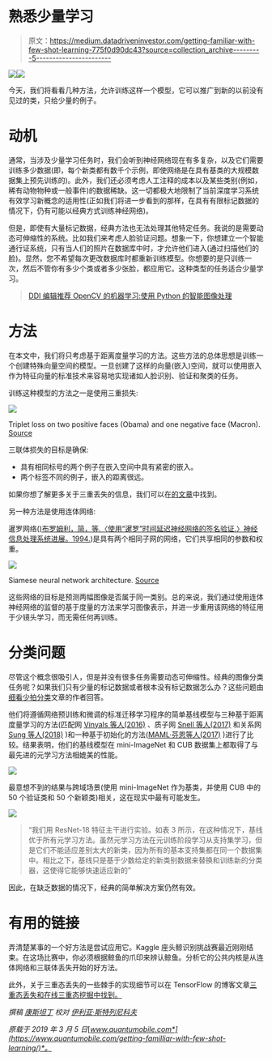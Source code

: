 # 熟悉少量学习

> 原文：<https://medium.datadriveninvestor.com/getting-familiar-with-few-shot-learning-775f0d90dc43?source=collection_archive---------5----------------------->

[![](img/79ddb984a6d50280bf2c8ff54b062680.png)](http://www.track.datadriveninvestor.com/1B9E)![](img/4c04c41a7c8db8d78154700719c6f741.png)

今天，我们将看看几种方法，允许训练这样一个模型，它可以推广到新的以前没有见过的类，只给少量的例子。

# 动机

通常，当涉及少量学习任务时，我们会听到神经网络现在有多复杂，以及它们需要训练多少数据(即，每个新类都有数千个示例，即使网络是在具有基类的大规模数据集上预先训练的)。此外，我们还必须考虑人工注释的成本以及某些类别(例如，稀有动物物种或一般事件)的数据稀缺。这一切都极大地限制了当前深度学习系统有效学习新概念的适用性(正如我们将进一步看到的那样，在具有有限标记数据的情况下，仍有可能以经典方式训练神经网络)。

但是，即使有大量标记数据，经典方法也无法处理其他特定任务。我说的是需要动态可伸缩性的系统。比如我们来考虑人脸验证问题。想象一下，你想建立一个智能通行证系统，只有当人们的照片在数据库中时，才允许他们进入(通过扫描他们的脸)。显然，您不希望每次更改数据库时都重新训练模型。你想要的是只训练一次，然后不管你有多少个类或者多少张脸，都应用它。这种类型的任务适合少量学习。

> [DDI 编辑推荐 OpenCV 的机器学习:使用 Python 的智能图像处理](http://go.datadriveninvestor.com/dmlb02/matf)

# 方法

在本文中，我们将只考虑基于距离度量学习的方法。这些方法的总体思想是训练一个创建特殊向量空间的模型。一旦创建了这样的向量(嵌入)空间，就可以使用嵌入作为特征向量的标准技术来容易地实现诸如人脸识别、验证和聚类的任务。

训练这种模型的方法之一是使用三重损失:

![](img/dd9fef9ef03d797b11abe7a34b383947.png)

Triplet loss on two positive faces (Obama) and one negative face (Macron). [Source](https://github.com/omoindrot/tensorflow-triplet-loss)

三联体损失的目标是确保:

*   具有相同标号的两个例子在嵌入空间中具有紧密的嵌入。
*   两个标签不同的例子，嵌入的距离很远。

如果你想了解更多关于三重丢失的信息，我们可以在[的文章](https://medium.com/datadriveninvestor/multiple-object-tracking-using-person-re-identification-f9b7360cda1a)中找到。

另一种方法是使用连体网络:

暹罗网络([)布罗姆利，简，等.〈使用“暹罗”时间延迟神经网络的签名验证.〉神经信息处理系统进展。1994.](http://papers.nips.cc/paper/769-signature-verification-using-a-siamese-time-delay-neural-network.pdf))是具有两个相同子网的网络，它们共享相同的参数和权重。

![](img/3668139e52fa49c1d0512a0c826b545f.png)

Siamese neural network architecture. [Source](https://computervision.tecnalia.com/en/2018/07/siamese-neural-networks/)

这些网络的目标是预测两幅图像是否属于同一类别。总的来说，我们通过使用连体神经网络的监督的基于度量的方法来学习图像表示，并进一步重用该网络的特征用于少镜头学习，而无需任何再训练。

# 分类问题

尽管这个概念很吸引人，但是并没有很多任务需要动态可伸缩性。经典的图像分类任务呢？如果我们只有少量的标记数据或者根本没有标记数据怎么办？这些问题由[细看少拍分类](https://openreview.net/pdf?id=HkxLXnAcFQ#page=4&zoom=100,0,726)文章的作者回答。

他们将遵循网络预训练和微调的标准迁移学习程序的简单基线模型与三种基于距离度量学习的方法(匹配网 [Vinyals 等人(2016)](https://papers.nips.cc/paper/6385-matching-networks-for-one-shot-learning.pdf) 、质子网 [Snell 等人(2017)](https://papers.nips.cc/paper/6996-prototypical-networks-for-few-shot-learning.pdf) 和关系网 [Sung 等人(2018)](https://arxiv.org/pdf/1711.06025.pdf) )和一种基于初始化的方法([MAML·芬恩等人(2017)](https://arxiv.org/pdf/1703.03400.pdf) )进行了比较。结果表明，他们的基线模型在 mini-ImageNet 和 CUB 数据集上都取得了与最先进的元学习方法相媲美的性能。

![](img/0c0700dd6a86cc88fbf6d2fd3dbff4aa.png)

最意想不到的结果与跨域场景(使用 mini-ImageNet 作为基类，并使用 CUB 中的 50 个验证类和 50 个新颖类)相关，这在现实中最有可能发生。

![](img/4d57e5def9280ff345f8cedd3b187dc3.png)

> “我们用 ResNet-18 特征主干进行实验。如表 3 所示，在这种情况下，基线优于所有元学习方法。虽然元学习方法在元训练阶段学习从支持集学习，但是它们不能适应差别太大的新类，因为所有的基本支持集都在同一个数据集中。相比之下，基线只是基于少数给定的新类别数据来替换和训练新的分类器，这使得它能够快速适应新的”

因此，在缺乏数据的情况下，经典的简单解决方案仍然有效。

# 有用的链接

弄清楚某事的一个好方法是尝试应用它。Kaggle 座头鲸识别挑战赛最近刚刚结束。在这场比赛中，你必须根据鲸鱼的爪印来辨认鲸鱼。分析它的公共内核是从连体网络和三联体丢失开始的好方法。

此外，关于三重态丢失的一些棘手的实现细节可以在 TensorFlow 的博客文章[三重态丢失和在线三重态挖掘中找到。](https://omoindrot.github.io/triplet-loss)

*撰稿* [*康斯坦丁*](https://www.linkedin.com/in/konstantin-krois/) *校对* [*伊利亚·斯特列尼科夫*](https://www.linkedin.com/in/ilya-strelnikov/)

*原载于 2019 年 3 月 5 日*[*www.quantumobile.com*](https://www.quantumobile.com/getting-familliar-with-few-shot-learning/)*。*